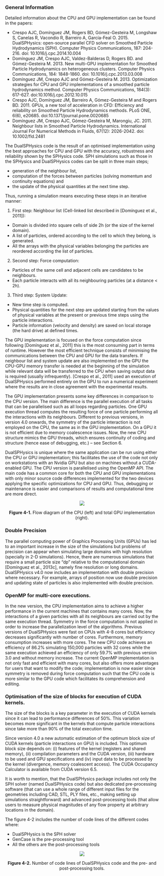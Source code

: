 ### General Information

Detailed information about the CPU and GPU implementation can be found in the papers:

* Crespo AJC, Domínguez JM, Rogers BD, Gómez-Gesteira M, Longshaw S, Canelas R, Vacondio R, Barreiro A, García-Feal O. 2015. DualSPHysics: open-source parallel CFD solver on Smoothed Particle Hydrodynamics (SPH). Computer Physics Communications, 187: 204-216. doi: 10.1016/j.cpc.2014.10.004
* Domínguez JM, Crespo AJC, Valdez-Balderas D, Rogers BD. and Gómez-Gesteira M. 2013. New multi-GPU implementation for Smoothed Particle Hydrodynamics on heterogeneous clusters. Computer Physics Communications, 184: 1848-1860. doi: 10.1016/j.cpc.2013.03.008
* Domínguez JM, Crespo AJC and Gómez-Gesteira M. 2013. Optimization strategies for CPU and GPU implementations of a smoothed particle hydrodynamics method. Computer Physics Communications, 184(3): 617-627. doi:10.1016/j.cpc.2012.10.015
* Crespo AJC, Domínguez JM, Barreiro A, Gómez-Gesteira M and Rogers BD. 2011.  GPUs, a new tool of acceleration in CFD: Efficiency and reliability on Smoothed Particle Hydrodynamics methods. PLoS ONE, 6(6), e20685. doi:10.1371/journal.pone.0020685
* Domínguez JM, Crespo AJC, Gómez-Gesteira M, Marongiu, JC. 2011. Neighbour lists in Smoothed Particle Hydrodynamics. International Journal For Numerical Methods in Fluids, 67(12): 2026-2042. doi: 10.1002/fld.2481


The DualSPHysics code is the result of an optimised implementation using the best
approaches for CPU and GPU with the accuracy, robustness and reliability shown by
the SPHysics code. SPH simulations such as those in the SPHysics and DualSPHysics
codes can be split in three main steps; 
* generation of the neighbour list, 
* computation of the forces between particles (solving momentum and continuity equations) and 
* the update of the physical quantities at the next time step. 

Thus, running a simulation means executing these steps in an iterative manner:

1. First step: Neighbour list (Cell-linked list described in [Domínguez et al., 2011]):
* Domain is divided into square cells of side 2h (or the size of the kernel domain).
* A list of particles, ordered according to the cell to which they belong, is generated.
* All the arrays with the physical variables belonging the particles are reordered
according the list of particles.

2. Second step: Force computation:
* Particles of the same cell and adjacent cells are candidates to be neighbours.
* Each particle interacts with all its neighbouring particles (at a distance < 2h).

3. Third step: System Update:
* New time step is computed.
* Physical quantities for the next step are updated starting from the values of physical
variables at the present or previous time steps using the particle interactions.
* Particle information (velocity and density) are saved on local storage (the hard
drive) at defined times.

The GPU implementation is focused on the force computation since following [Domínguez et al., 2011] this is the most consuming part in terms of runtime. However the most efficient technique consists of minimising the communications between the CPU and GPU for the data transfers. If neighbour list and system update are also implemented on the GPU the CPU-GPU memory transfer is needed at the beginning of the simulation while relevant data will be transferred to the CPU when saving output data is required (usually infrequently). [Crespo et al., 2011] used an execution of DualSPHysics performed entirely on the GPU to run a numerical experiment where the results are in close agreement with the experimental results.

The GPU implementation presents some key differences in comparison to the CPU version. The main difference is the parallel execution of all tasks that can be parallelised such as all loops regarding particles. One GPU execution thread computes the resulting force of one particle performing all the interactions with its neighbours. Different to previous versions, in version 4.0 onwards, the symmetry of the particle interaction is not employed on the CPU, the same as in the GPU implementation.  On a GPU it is not efficient due to memory coalescence issues. Now, the new CPU structure mimics the GPU threads, which ensures continuity of coding and structure (hence ease of debugging, etc.) – see Section 6.

DualSPHysics is unique where the same application can be run using either the CPU or GPU implementation; this facilitates the use of the code not only on workstations with an Nvidia GPU but also on machines without a CUDA-enabled GPU. The CPU version is parallelised using the OpenMP API. The main code has a common core for both the CPU and GPU implementations with only minor source code differences implemented for the two devices applying the specific optimizations for CPU and GPU. Thus, debugging or maintenance is easier and comparisons of results and computational time are more direct. 

<p align="center">
<img src="https://i.imgur.com/HsNQmBF.png"/>
</p>

<p align="center">
<strong>Figure 4-1.</strong> Flow diagram of the CPU (left) and total GPU implementation (right).
</p>

### Double Precision
The parallel computing power of Graphics Processing Units (GPUs) has led to an
important increase in the size of the simulations but problems of precision can appear
when simulating large domains with high resolution (specially in 2-D simulations).
Hence, there are numerous simulations that require a small particle size “dp” relative to
the computational domain [Domínguez et al., 2013c], namely fine resolution or long
domains. DualSPHysics v4.0 now includes an implementation with double precision
where necessary. For example, arrays of position now use double precision and
updating state of particles is also implemented with double precision.

### OpenMP for multi-core executions.
In the new version, the CPU implementation aims to achieve a higher performance in
the current machines that contains many cores. Now, the interactions of a given
particles with all its neighbours are carried out by the same execution thread. Symmetry
in the force computation is not applied in order to increase the parallelization level of
the algorithms. Previous versions of DualSPHysics were fast on CPUs with 4-8 cores
but efficiency decreases significantly with number of cores. Furthermore, memory
consumption increases with more cores. The new CPU code achieves an efficiency of
86.2% simulating 150,000 particles with 32 cores while the same execution achieved an
efficiency of only 59.7% with previous version 3.0 and without memory increase. The
current OpenMP implementation is not only fast and efficient with many cores, but also
offers more advantages for users that want to modify the code; implementation is now
easier since symmetry is removed during force computation such that the CPU code is
more similar to the GPU code which facilitates its comprehension and editing.

### Optimisation of the size of blocks for execution of CUDA kernels.
The size of the blocks is a key parameter in the execution of CUDA kernels since it can lead to performance differences of 50%. This variation becomes more significant in the kernels that compute particle interactions since take more than 90% of the total execution time.

Since version 4.0 a new automatic estimation of the optimum block size of CUDA kernels (particle interactions on GPU) is included. This optimum block size depends on: (i) features of the kernel (registers and shared memory), (ii) compilation parameters and the CUDA version, (iii) hardware to be used and GPU specifications and (iv) input data to be processed by the kernel (divergence, memory coalescent access). The CUDA Occupancy Calculator is available from CUDA version 6.5.

It is worth to mention, that the DualSPHysics package includes not only the SPH solver (named DualSPHysics code) but also dedicated pre-processing software (that can use a whole range of different input files for the geometries including CAD, STL, PLY files, etc., making setting up simulations straightforward) and advanced post-processing tools (that allow users to measure physical magnitudes of any flow property at arbitrary locations in the domain).

The figure 4-2 includes the number of code lines of the different codes where:
* DualSPHysics is the SPH solver
* GenCase is the pre-processing tool
* All the others are the post-processing tools

<p align="center">
<img src="https://i.imgur.com/dSP8QXG.png"/>
</p>

<p align="center">
<strong>Figure 4-2.</strong> Number of code lines of DualSPHysics code and the pre- and post-processing tools.
</p>